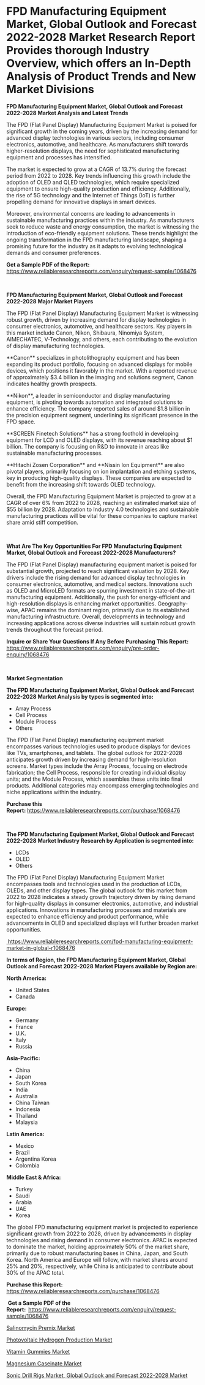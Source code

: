 <p><h1>FPD Manufacturing Equipment Market, Global Outlook and Forecast 2022-2028 Market Research Report Provides thorough Industry Overview, which offers an In-Depth Analysis of Product Trends and New Market Divisions</h1></p><p><strong>FPD Manufacturing Equipment Market, Global Outlook and Forecast 2022-2028 Market Analysis and Latest Trends</strong></p>
<p><p>The FPD (Flat Panel Display) Manufacturing Equipment Market is poised for significant growth in the coming years, driven by the increasing demand for advanced display technologies in various sectors, including consumer electronics, automotive, and healthcare. As manufacturers shift towards higher-resolution displays, the need for sophisticated manufacturing equipment and processes has intensified. </p><p>The market is expected to grow at a CAGR of 13.7% during the forecast period from 2022 to 2028. Key trends influencing this growth include the adoption of OLED and QLED technologies, which require specialized equipment to ensure high-quality production and efficiency. Additionally, the rise of 5G technology and the Internet of Things (IoT) is further propelling demand for innovative displays in smart devices.</p><p>Moreover, environmental concerns are leading to advancements in sustainable manufacturing practices within the industry. As manufacturers seek to reduce waste and energy consumption, the market is witnessing the introduction of eco-friendly equipment solutions. These trends highlight the ongoing transformation in the FPD manufacturing landscape, shaping a promising future for the industry as it adapts to evolving technological demands and consumer preferences.</p></p>
<p><strong>Get a Sample PDF of the Report:&nbsp;</strong> <a href="https://www.reliableresearchreports.com/enquiry/request-sample/1068476">https://www.reliableresearchreports.com/enquiry/request-sample/1068476</a></p>
<p>&nbsp;</p>
<p><strong>FPD Manufacturing Equipment Market, Global Outlook and Forecast 2022-2028 Major Market Players</strong></p>
<p><p>The FPD (Flat Panel Display) Manufacturing Equipment Market is witnessing robust growth, driven by increasing demand for display technologies in consumer electronics, automotive, and healthcare sectors. Key players in this market include Canon, Nikon, Shibaura, Ninomiya System, AIMECHATEC, V-Technology, and others, each contributing to the evolution of display manufacturing technologies.</p><p>**Canon** specializes in photolithography equipment and has been expanding its product portfolio, focusing on advanced displays for mobile devices, which positions it favorably in the market. With a reported revenue of approximately $3.4 billion in the imaging and solutions segment, Canon indicates healthy growth prospects.</p><p>**Nikon**, a leader in semiconductor and display manufacturing equipment, is pivoting towards automation and integrated solutions to enhance efficiency. The company reported sales of around $1.8 billion in the precision equipment segment, underlining its significant presence in the FPD space.</p><p>**SCREEN Finetech Solutions** has a strong foothold in developing equipment for LCD and OLED displays, with its revenue reaching about $1 billion. The company is focusing on R&D to innovate in areas like sustainable manufacturing processes.</p><p>**Hitachi Zosen Corporation** and **Nissin Ion Equipment** are also pivotal players, primarily focusing on ion implantation and etching systems, key in producing high-quality displays. These companies are expected to benefit from the increasing shift towards OLED technology.</p><p>Overall, the FPD Manufacturing Equipment Market is projected to grow at a CAGR of over 6% from 2022 to 2028, reaching an estimated market size of $55 billion by 2028. Adaptation to Industry 4.0 technologies and sustainable manufacturing practices will be vital for these companies to capture market share amid stiff competition.</p></p>
<p>&nbsp;</p>
<p><strong>What Are The Key Opportunities For FPD Manufacturing Equipment Market, Global Outlook and Forecast 2022-2028 Manufacturers?</strong></p>
<p><p>The FPD (Flat Panel Display) manufacturing equipment market is poised for substantial growth, projected to reach significant valuation by 2028. Key drivers include the rising demand for advanced display technologies in consumer electronics, automotive, and medical sectors. Innovations such as OLED and MicroLED formats are spurring investment in state-of-the-art manufacturing equipment. Additionally, the push for energy-efficient and high-resolution displays is enhancing market opportunities. Geography-wise, APAC remains the dominant region, primarily due to its established manufacturing infrastructure. Overall, developments in technology and increasing applications across diverse industries will sustain robust growth trends throughout the forecast period.</p></p>
<p><strong>Inquire or Share Your Questions If Any Before Purchasing This Report:</strong> <a href="https://www.reliableresearchreports.com/enquiry/pre-order-enquiry/1068476">https://www.reliableresearchreports.com/enquiry/pre-order-enquiry/1068476</a></p>
<p>&nbsp;</p>
<p><strong>Market Segmentation</strong></p>
<p><strong>The FPD Manufacturing Equipment Market, Global Outlook and Forecast 2022-2028 Market Analysis by types is segmented into:</strong></p>
<p><ul><li>Array Process</li><li>Cell Process</li><li>Module Process</li><li>Others</li></ul></p>
<p><p>The FPD (Flat Panel Display) manufacturing equipment market encompasses various technologies used to produce displays for devices like TVs, smartphones, and tablets. The global outlook for 2022-2028 anticipates growth driven by increasing demand for high-resolution screens. Market types include the Array Process, focusing on electrode fabrication; the Cell Process, responsible for creating individual display units; and the Module Process, which assembles these units into final products. Additional categories may encompass emerging technologies and niche applications within the industry.</p></p>
<p><strong>Purchase this Report:&nbsp;</strong><a href="https://www.reliableresearchreports.com/purchase/1068476">https://www.reliableresearchreports.com/purchase/1068476</a></p>
<p>&nbsp;</p>
<p><strong>The FPD Manufacturing Equipment Market, Global Outlook and Forecast 2022-2028 Market Industry Research by Application is segmented into:</strong></p>
<p><ul><li>LCDs</li><li>OLED</li><li>Others</li></ul></p>
<p><p>The FPD (Flat Panel Display) Manufacturing Equipment Market encompasses tools and technologies used in the production of LCDs, OLEDs, and other display types. The global outlook for this market from 2022 to 2028 indicates a steady growth trajectory driven by rising demand for high-quality displays in consumer electronics, automotive, and industrial applications. Innovations in manufacturing processes and materials are expected to enhance efficiency and product performance, while advancements in OLED and specialized displays will further broaden market opportunities.</p></p>
<p><a href="https://www.reliableresearchreports.com/fpd-manufacturing-equipment-market-in-global-r1068476">&nbsp;https://www.reliableresearchreports.com/fpd-manufacturing-equipment-market-in-global-r1068476</a></p>
<p><strong>In terms of Region, the FPD Manufacturing Equipment Market, Global Outlook and Forecast 2022-2028 Market Players available by Region are:</strong></p>
<p>
    <p> <strong> North America: </strong>
        <ul>
            <li>United States</li>
            <li>Canada</li>
        </ul>
        </p> 
    <p> <strong> Europe: </strong>
        <ul>
            <li>Germany</li>
            <li>France</li>
            <li>U.K.</li>
            <li>Italy</li>
            <li>Russia</li>
        </ul>
        </p> 
    <p> <strong> Asia-Pacific: </strong>
        <ul>
            <li>China</li>
            <li>Japan</li>
            <li>South Korea</li>
            <li>India</li>
            <li>Australia</li>
            <li>China Taiwan</li>
            <li>Indonesia</li>
            <li>Thailand</li>
            <li>Malaysia</li>
        </ul>
        </p> 
    <p> <strong> Latin America: </strong>
        <ul>
            <li>Mexico</li>
            <li>Brazil</li>
            <li>Argentina Korea</li>
            <li>Colombia</li>
        </ul>
        </p> 
    <p> <strong> Middle East & Africa: </strong>
        <ul>
            <li>Turkey</li>
            <li>Saudi</li>
            <li>Arabia</li>
            <li>UAE</li>
            <li>Korea</li>
        </ul>
    </p>
    </p>
<p><p>The global FPD manufacturing equipment market is projected to experience significant growth from 2022 to 2028, driven by advancements in display technologies and rising demand in consumer electronics. APAC is expected to dominate the market, holding approximately 50% of the market share, primarily due to robust manufacturing bases in China, Japan, and South Korea. North America and Europe will follow, with market shares around 25% and 20%, respectively, while China is anticipated to contribute about 30% of the APAC total.</p></p>
<p><strong>Purchase this Report: </strong><a href="https://www.reliableresearchreports.com/purchase/1068476">https://www.reliableresearchreports.com/purchase/1068476</a></p>
<p>&nbsp;<strong>Get a Sample PDF of the Report:&nbsp;&nbsp;</strong><a href="https://www.reliableresearchreports.com/enquiry/request-sample/1068476">https://www.reliableresearchreports.com/enquiry/request-sample/1068476</a></p>
<p><strong></strong></p>
<p><p><a href="https://issuu.com/reportprime-2/docs/salinomycin-premix-market-size-2030_21d03997ad0b12">Salinomycin Premix Market</a></p><p><a href="https://medium.com/@arteevalith3/this-report-on-photovoltaic-hydrogen-production-market-is-a-comprehensive-analysis-of-market-d60c1fe12184">Photovoltaic Hydrogen Production Market</a></p><p><a href="https://medium.com/@kathleenbaker54/the-vitamin-gummies-market-report-analyzes-important-operational-and-performance-data-so-one-may-0b7bc2e4e7d9">Vitamin Gummies Market</a></p><p><a href="https://issuu.com/reportprime-2/docs/magnesium-caseinate-market-size-203_f034b7891044f6">Magnesium Caseinate Market</a></p><p><a href="https://github.com/HeatherFernandez476/Market-Research-Report-List-1/blob/main/sonic-drill-rigs-market-global-outlook-and-forecast-2022-2028-market.md">Sonic Drill Rigs Market, Global Outlook and Forecast 2022-2028 Market</a></p></p>